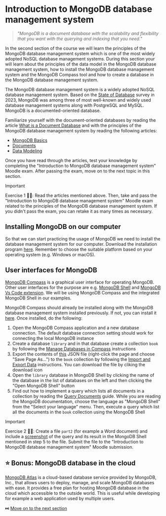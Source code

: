 # Introduction to MongoDB database management system

> _"MongoDB is a document database with the scalability and flexibility that you want with the querying and indexing that you need."_

In the second section of the course we will learn the principles of the MongoDB database management system which is one of the most widely adopted NoSQL database management systems. During this section your will learn about the principles of the data model in the MongoDB database management system, how to install the MongoDB database management system and the MongoDB Compass tool and how to create a database in the MongoDB database management system.

The MongoDB database management system is a widely adopted NoSQL database management system. Based on the [State of Database](https://stateofdb.com/) survey in 2023, MongoDB was among three of most well-known and widely used database management systems along with PostgreSQL and MySQL. MongoDB is a documented-oriented database.

Familiarize yourself with the document-oriented databases by reading the article [What is a Document Database](https://www.mongodb.com/resources/basics/databases/document-databases) and with the principles of the MongoDB database management system by reading the following articles:

- [MongoDB Basics](https://www.mongodb.com/resources/products/fundamentals/basics)
- [Documents](https://www.mongodb.com/docs/manual/core/document/)
- [Data Modeling](https://www.mongodb.com/docs/manual/data-modeling/)

Once you have read through the articles, test your knowledge by completing the "Introduction to MongoDB database management system" Moodle exam. After passing the exam, move on to the next topic in this section.

> [!IMPORTANT]  
> Exercise 1 👨‍💻: Read the articles mentioned above. Then, take and pass the "Introduction to MongoDB database management system" Moodle exam related to the principles of the MongoDB database management system. If you didn't pass the exam, you can retake it as many times as necessary.

## Installing MongoDB on our computer

So that we can start practicing the usage of MongoDB we need to install the database management system for our computer. Download the installation program [here](https://www.mongodb.com/try/download/community). Remember to choose the suitable platform based on your operating system (e.g. Windows or macOS).

## User interfaces for MongoDB

[MongoDB Compass](https://www.mongodb.com/products/tools/compass) is a graphical user interface for operating MongoDB. Other user interfaces for the purpose are e.g. [MongoDB Shell](https://www.mongodb.com/docs/mongodb-shell/) and [MongoDB Vs Code extension]( https://www.mongodb.com/products/tools/vs-code). We will be using MongoDB Compass and the integrated MongoDB Shell in our examples.

MongoDB Compass should already be installed along with the MongoDB database management system installed previously. If not, you can install it [here](https://www.mongodb.com/try/download/compass). Once installed, do the following:

1. Open the MongoDB Compass application and a new database connection. The default database connection setting should work for connecting the local MongoDB instance
2. Create a database `library` and in that database create a collection `book` by following the [Manage Databases in Compass](https://www.mongodb.com/docs/compass/current/databases/) instructions
3. Export the contents of [this](https://raw.githubusercontent.com/Kaltsoon/nosql/refs/heads/main/material/library.json) JSON file (right-click the page and choose "Save Page As...") to the `book` collection by following the [Import and Export Data](https://www.mongodb.com/docs/compass/current/import-export/) instructions. You can download the file by cliking the download icon 
4. Open the `library` database in MongoDB Shell by clicking the name of the database in the list of databases on the left and then clicking the "Open MongoDB Shell" button
5. Find out how to implement a query which lists all documents in a collection by reading the [Query Documents](https://www.mongodb.com/docs/manual/tutorial/query-documents/) guide. While you are reading the MongoDB documentation, choose the language as "MongoDB Shell" from the "Select your language" menu. Then, execute a query which list all the documents in the `book` collection using the MongoDB Shell

> [!IMPORTANT]  
> Exercise 2 👨‍💻: Create a file `part2` (for example a Word document) and include a [screenshot](https://www.take-a-screenshot.org/) of the query and its result in the MongoDB Shell mentioned in step 5 to the file. Submit the file to the "Introduction to MongoDB database management system" Moodle submission.

## ⭐ Bonus: MongoDB database in the cloud

[MongoDB Atlas](https://www.mongodb.com/atlas) is a cloud-based database service provided by MongoDB, Inc., that allows users to deploy, manage, and scale MongoDB databases with ease. It provides a free plan for hosting MongoDB database in the cloud which accessible to the outside world. This is useful while developing for example a web application used by multiple users.

⏭️ [Move on to the next section](./3-mongo-operations.md)
